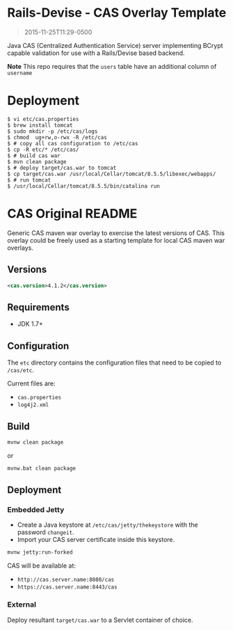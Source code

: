 Rails-Devise - CAS Overlay Template
================================

> 2015-11-25T11:29-0500

Java CAS (Centralized Authentication Service) server implementing BCrypt capable validation for use with a Rails/Devise based backend.

**Note**
This repo requires that the `users` table have an additional column of `username`

# Deployment

```
$ vi etc/cas.properties 
$ brew install tomcat
$ sudo mkdir -p /etc/cas/logs
$ chmod  ug+rw,o-rwx -R /etc/cas
$ # copy all cas configuration to /etc/cas
$ cp -R etc/* /etc/cas/
$ # build cas war
$ mvn clean package
$ # deploy target/cas.war to tomcat
$ cp target/cas.war /usr/local/Cellar/tomcat/8.5.5/libexec/webapps/
$ # run tomcat
$ /usr/local/Cellar/tomcat/8.5.5/bin/catalina run
```

# CAS Original README 

Generic CAS maven war overlay to exercise the latest versions of CAS. This overlay could be freely used as a starting template for local CAS maven war overlays.

## Versions
```xml
<cas.version>4.1.2</cas.version>
```

## Requirements
* JDK 1.7+

## Configuration 
The `etc` directory contains the configuration files that need to be copied to `/cas/etc`. 

Current files are:

* `cas.properties`
* `log4j2.xml`

## Build

```bash
mvnw clean package
```

or

```bash
mvnw.bat clean package
```

## Deployment

### Embedded Jetty

* Create a Java keystore at `/etc/cas/jetty/thekeystore` with the password `changeit`. 
* Import your CAS server certificate inside this keystore.

```bash
mvnw jetty:run-forked
```

CAS will be available at:

* `http://cas.server.name:8080/cas`
* `https://cas.server.name:8443/cas`

### External
Deploy resultant `target/cas.war` to a Servlet container of choice.
